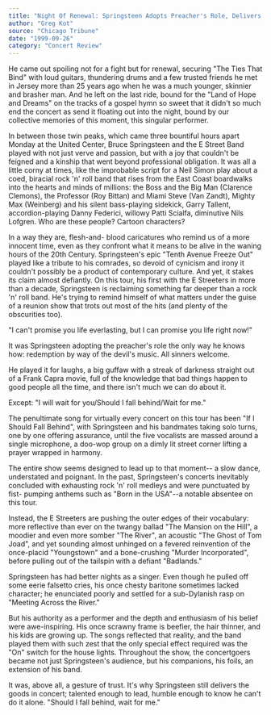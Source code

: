 ```yaml
---
title: "Night Of Renewal: Springsteen Adopts Preacher's Role, Delivers The Goods"
author: "Greg Kot"
source: "Chicago Tribune"
date: "1999-09-26"
category: "Concert Review"
---
```


He came out spoiling not for a fight but for renewal, securing "The Ties That Bind" with loud guitars, thundering drums and a few trusted friends he met in Jersey more than 25 years ago when he was a much younger, skinnier and brasher man. And he left on the last ride, bound for the "Land of Hope and Dreams" on the tracks of a gospel hymn so sweet that it didn't so much end the concert as send it floating out into the night, bound by our collective memories of this moment, this singular performer.

In between those twin peaks, which came three bountiful hours apart Monday at the United Center, Bruce Springsteen and the E Street Band played with not just verve and passion, but with a joy that couldn't be feigned and a kinship that went beyond professional obligation. It was all a little corny at times, like the improbable script for a Neil Simon play about a coed, biracial rock 'n' roll band that rises from the East Coast boardwalks into the hearts and minds of millions: the Boss and the Big Man (Clarence Clemons), the Professor (Roy Bittan) and Miami Steve (Van Zandt), Mighty Max (Weinberg) and his silent bass-playing sidekick, Garry Tallent, accordion-playing Danny Federici, willowy Patti Scialfa, diminutive Nils Lofgren. Who are these people? Cartoon characters?

In a way they are, flesh-and- blood caricatures who remind us of a more innocent time, even as they confront what it means to be alive in the waning hours of the 20th Century. Springsteen's epic "Tenth Avenue Freeze Out" played like a tribute to his comrades, so devoid of cynicism and irony it couldn't possibly be a product of contemporary culture. And yet, it stakes its claim almost defiantly. On this tour, his first with the E Streeters in more than a decade, Springsteen is reclaiming something far deeper than a rock 'n' roll band. He's trying to remind himself of what matters under the guise of a reunion show that trots out most of the hits (and plenty of the obscurities too).

"I can't promise you life everlasting, but I can promise you life right now!"

It was Springsteen adopting the preacher's role the only way he knows how: redemption by way of the devil's music. All sinners welcome.

He played it for laughs, a big guffaw with a streak of darkness straight out of a Frank Capra movie, full of the knowledge that bad things happen to good people all the time, and there isn't much we can do about it.

Except: "I will wait for you/Should I fall behind/Wait for me."

The penultimate song for virtually every concert on this tour has been "If I Should Fall Behind", with Springsteen and his bandmates taking solo turns, one by one offering assurance, until the five vocalists are massed around a single microphone, a doo-wop group on a dimly lit street corner lifting a prayer wrapped in harmony.

The entire show seems designed to lead up to that moment-- a slow dance, understated and poignant. In the past, Springsteen's concerts inevitably concluded with exhausting rock 'n' roll medleys and were punctuated by fist- pumping anthems such as "Born in the USA"--a notable absentee on this tour.

Instead, the E Streeters are pushing the outer edges of their vocabulary: more reflective than ever on the twangy ballad "The Mansion on the Hill", a moodier and even more somber "The River", an acoustic "The Ghost of Tom Joad", and yet sounding almost unhinged on a fevered reinvention of the once-placid "Youngstown" and a bone-crushing "Murder Incorporated", before pulling out of the tailspin with a defiant "Badlands."

Springsteen has had better nights as a singer. Even though he pulled off some eerie falsetto cries, his once chesty baritone sometimes lacked character; he enunciated poorly and settled for a sub-Dylanish rasp on "Meeting Across the River."

But his authority as a performer and the depth and enthusiasm of his belief were awe-inspiring. His once scrawny frame is beefier, the hair thinner, and his kids are growing up. The songs reflected that reality, and the band played them with such zest that the only special effect required was the "On" switch for the house lights. Throughout the show, the concertgoers became not just Springsteen's audience, but his companions, his foils, an extension of his band.

It was, above all, a gesture of trust. It's why Springsteen still delivers the goods in concert; talented enough to lead, humble enough to know he can't do it alone. "Should I fall behind, wait for me."
